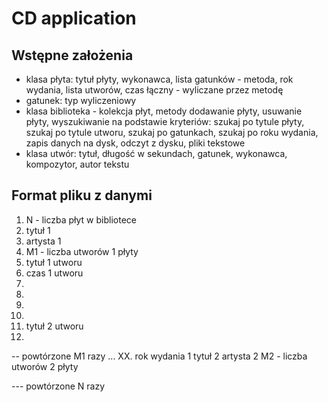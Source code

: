# CD application

## Wstępne założenia

- klasa płyta: tytuł płyty, wykonawca, lista gatunków - metoda, rok wydania, lista utworów, czas łączny - wyliczane przez metodę
- gatunek: typ wyliczeniowy
- klasa biblioteka - kolekcja płyt, metody dodawanie płyty, usuwanie płyty, wyszukiwanie na podstawie kryteriów: szukaj po tytule płyty, szukaj po tytule utworu, szukaj po gatunkach, szukaj po roku wydania, zapis danych na dysk, odczyt z dysku, pliki tekstowe
- klasa utwór: tytuł, długość w sekundach, gatunek, wykonawca, kompozytor, autor tekstu

## Format pliku z danymi

1. N - liczba płyt w bibliotece
2. tytuł 1
3. artysta 1
4. M1 - liczba utworów 1 płyty
5. tytuł 1 utworu
6. czas 1 utworu
7. 
8.
9.
10. 
11. tytuł 2 utworu
12. 
-- powtórzone M1 razy
...
XX. rok wydania 1
tytuł 2
artysta 2
M2 - liczba utworów 2 płyty


--- powtórzone N razy